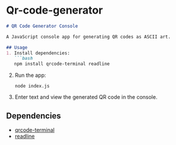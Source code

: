 # Qr-code-generator

```markdown
# QR Code Generator Console

A JavaScript console app for generating QR codes as ASCII art.

## Usage
1. Install dependencies:
   ```bash
   npm install qrcode-terminal readline
   ``` 

2. Run the app:
   ```
   node index.js
   ```

3. Enter text and view the generated QR code in the console.

## Dependencies
- [qrcode-terminal](https://www.npmjs.com/package/qrcode-terminal)
- [readline](https://nodejs.org/api/readline.html)

```
